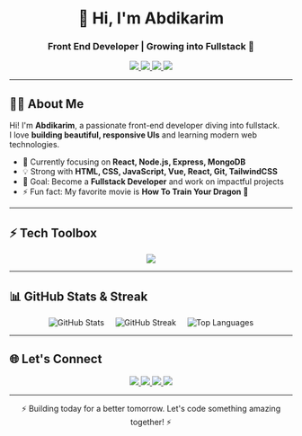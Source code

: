 <h1 align="center">👋 Hi, I'm Abdikarim</h1>
<h3 align="center">Front End Developer | Growing into Fullstack 🚀</h3>

<p align="center">
  <a href="mailto:abdikarim.dev01@gmail.com">
    <img src="https://img.shields.io/badge/Gmail-D14836?style=flat&logo=gmail&logoColor=white" />
  </a>
  <a href="https://my-portfolio-ten-henna-48.vercel.app/">
    <img src="https://img.shields.io/badge/Portfolio-000000?style=flat&logo=vercel&logoColor=white" />
  </a>
  <a href="https://www.linkedin.com/in/abdikarim-dev-b6a94b388/">
    <img src="https://img.shields.io/badge/LinkedIn-0077B5?style=flat&logo=linkedin&logoColor=white"/>
  </a>
  <a href="https://github.com/cabdikariim242">
    <img src="https://img.shields.io/badge/GitHub-181717?style=flat&logo=github&logoColor=white"/>
  </a>
</p>

---

## 🧑‍💻 About Me

Hi! I'm **Abdikarim**, a passionate front-end developer diving into fullstack.  
I love **building beautiful, responsive UIs** and learning modern web technologies.

- 🔭 Currently focusing on **React, Node.js, Express, MongoDB**  
- 💡 Strong with **HTML, CSS, JavaScript, Vue, React, Git, TailwindCSS**  
- 🎯 Goal: Become a **Fullstack Developer** and work on impactful projects  
- ⚡ Fun fact: My favorite movie is **How To Train Your Dragon 🐉**

---

## ⚡ Tech Toolbox

<p align="center">
  <img src="https://skillicons.dev/icons?i=html,css,js,vue,react,tailwind,git,github,vscode,nodejs,mongodb,express" />
</p>

---

## 📊 GitHub Stats & Streak

<div style="display: flex; flex-wrap: wrap; gap: 20px; justify-content: center; align-items: flex-start;">
  <!-- GitHub Stats -->
  <img src="https://github-readme-stats.vercel.app/api?username=cabdikariim242&show_icons=true&theme=radical" alt="GitHub Stats" />

  <!-- GitHub Streak -->
  <img src="https://github-readme-streak-stats.vercel.app/?user=cabdikariim242&theme=radical" alt="GitHub Streak" />

  <!-- Top Languages -->
  <img src="https://github-readme-stats.vercel.app/api/top-langs/?username=cabdikariim242&layout=compact&theme=radical" alt="Top Languages" />
</div>

---

## 🌐 Let's Connect

<p align="center">
  <a href="mailto:abdikarim.dev01@gmail.com">
    <img src="https://img.shields.io/badge/Email-D14836?style=for-the-badge&logo=gmail&logoColor=white"/>
  </a>
  <a href="https://my-portfolio-ten-henna-48.vercel.app/">
    <img src="https://img.shields.io/badge/Portfolio-000000?style=for-the-badge&logo=vercel&logoColor=white"/>
  </a>
  <a href="https://www.linkedin.com/in/abdikarim-dev-b6a94b388/">
    <img src="https://img.shields.io/badge/LinkedIn-0077B5?style=for-the-badge&logo=linkedin&logoColor=white"/>
  </a>
  <a href="https://github.com/cabdikariim242">
    <img src="https://img.shields.io/badge/GitHub-181717?style=for-the-badge&logo=github&logoColor=white"/>
  </a>
</p>

---

<p align="center">⚡ Building today for a better tomorrow. Let's code something amazing together! ⚡</p>
